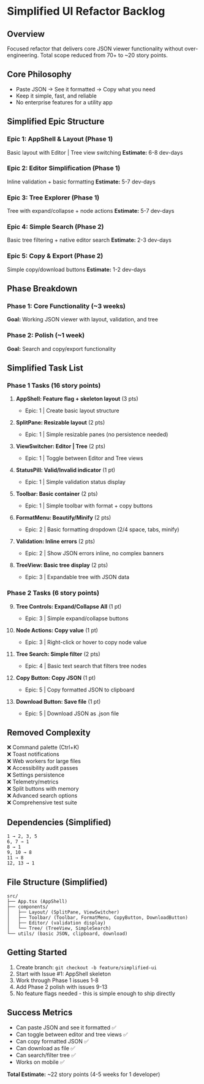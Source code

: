# Simplified UI Refactor Backlog

## Overview
Focused refactor that delivers core JSON viewer functionality without over-engineering. Total scope reduced from 70+ to ~20 story points.

## Core Philosophy
- Paste JSON → See it formatted → Copy what you need
- Keep it simple, fast, and reliable
- No enterprise features for a utility app

## Simplified Epic Structure

### Epic 1: AppShell & Layout (Phase 1)
Basic layout with Editor | Tree view switching
**Estimate:** 6-8 dev-days

### Epic 2: Editor Simplification (Phase 1)  
Inline validation + basic formatting
**Estimate:** 5-7 dev-days

### Epic 3: Tree Explorer (Phase 1)
Tree with expand/collapse + node actions
**Estimate:** 5-7 dev-days

### Epic 4: Simple Search (Phase 2)
Basic tree filtering + native editor search
**Estimate:** 2-3 dev-days

### Epic 5: Copy & Export (Phase 2)
Simple copy/download buttons
**Estimate:** 1-2 dev-days

## Phase Breakdown

### Phase 1: Core Functionality (~3 weeks)
**Goal:** Working JSON viewer with layout, validation, and tree

### Phase 2: Polish (~1 week)  
**Goal:** Search and copy/export functionality

## Simplified Task List

### Phase 1 Tasks (16 story points)
1. **AppShell: Feature flag + skeleton layout** (3 pts)
   - Epic: 1 | Create basic layout structure

2. **SplitPane: Resizable layout** (2 pts)
   - Epic: 1 | Simple resizable panes (no persistence needed)

3. **ViewSwitcher: Editor | Tree** (2 pts)
   - Epic: 1 | Toggle between Editor and Tree views

4. **StatusPill: Valid/Invalid indicator** (1 pt)
   - Epic: 1 | Simple validation status display

5. **Toolbar: Basic container** (2 pts)
   - Epic: 1 | Simple toolbar with format + copy buttons

6. **FormatMenu: Beautify/Minify** (2 pts)
   - Epic: 2 | Basic formatting dropdown (2/4 space, tabs, minify)

7. **Validation: Inline errors** (2 pts)
   - Epic: 2 | Show JSON errors inline, no complex banners

8. **TreeView: Basic tree display** (2 pts)
   - Epic: 3 | Expandable tree with JSON data

### Phase 2 Tasks (6 story points)
9. **Tree Controls: Expand/Collapse All** (1 pt)
   - Epic: 3 | Simple expand/collapse buttons

10. **Node Actions: Copy value** (1 pt)
    - Epic: 3 | Right-click or hover to copy node value

11. **Tree Search: Simple filter** (2 pts)
    - Epic: 4 | Basic text search that filters tree nodes

12. **Copy Button: Copy JSON** (1 pt)
    - Epic: 5 | Copy formatted JSON to clipboard

13. **Download Button: Save file** (1 pt)
    - Epic: 5 | Download JSON as .json file

## Removed Complexity
❌ Command palette (Ctrl+K)  
❌ Toast notifications  
❌ Web workers for large files  
❌ Accessibility audit passes  
❌ Settings persistence  
❌ Telemetry/metrics  
❌ Split buttons with memory  
❌ Advanced search options  
❌ Comprehensive test suite  

## Dependencies (Simplified)
```
1 → 2, 3, 5
6, 7 → 1
8 → 1
9, 10 → 8
11 → 8
12, 13 → 1
```

## File Structure (Simplified)
```
src/
├── App.tsx (AppShell)
├── components/
│   ├── Layout/ (SplitPane, ViewSwitcher)
│   ├── Toolbar/ (Toolbar, FormatMenu, CopyButton, DownloadButton)
│   ├── Editor/ (validation display)
│   └── Tree/ (TreeView, SimpleSearch)
└── utils/ (basic JSON, clipboard, download)
```

## Getting Started
1. Create branch: `git checkout -b feature/simplified-ui`
2. Start with Issue #1: AppShell skeleton
3. Work through Phase 1 issues 1-8
4. Add Phase 2 polish with issues 9-13
5. No feature flags needed - this is simple enough to ship directly

## Success Metrics
- Can paste JSON and see it formatted ✅
- Can toggle between editor and tree views ✅  
- Can copy formatted JSON ✅
- Can download as file ✅
- Can search/filter tree ✅
- Works on mobile ✅

**Total Estimate:** ~22 story points (4-5 weeks for 1 developer)